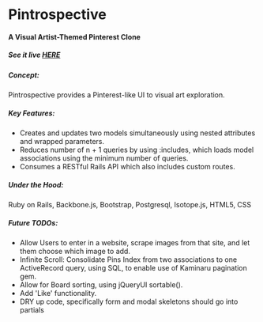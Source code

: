 # Pintrospective

#### A Visual Artist-Themed Pinterest Clone

##### See it live [HERE](http://www.pitrospective.com)

##### Concept:
Pintrospective provides a Pinterest-like UI to visual art exploration.

##### Key Features:
-  Creates and updates two models simultaneously using nested attributes and wrapped parameters.
-  Reduces number of n + 1 queries by using :includes, which loads model associations using the minimum number of queries.
-  Consumes a RESTful Rails API which also includes custom routes.

##### Under the Hood:
Ruby on Rails, Backbone.js, Bootstrap, Postgresql, Isotope.js, HTML5, CSS

##### Future TODOs:
- Allow Users to enter in a website, scrape images from that site, and let them choose which image to add.
- Infinite Scroll: Consolidate Pins Index from two associations to one ActiveRecord query, using SQL, to enable use of Kaminaru pagination gem.
- Allow for Board sorting, using jQueryUI sortable().
- Add 'Like' functionality.
- DRY up code, specifically form and modal skeletons should go into partials
